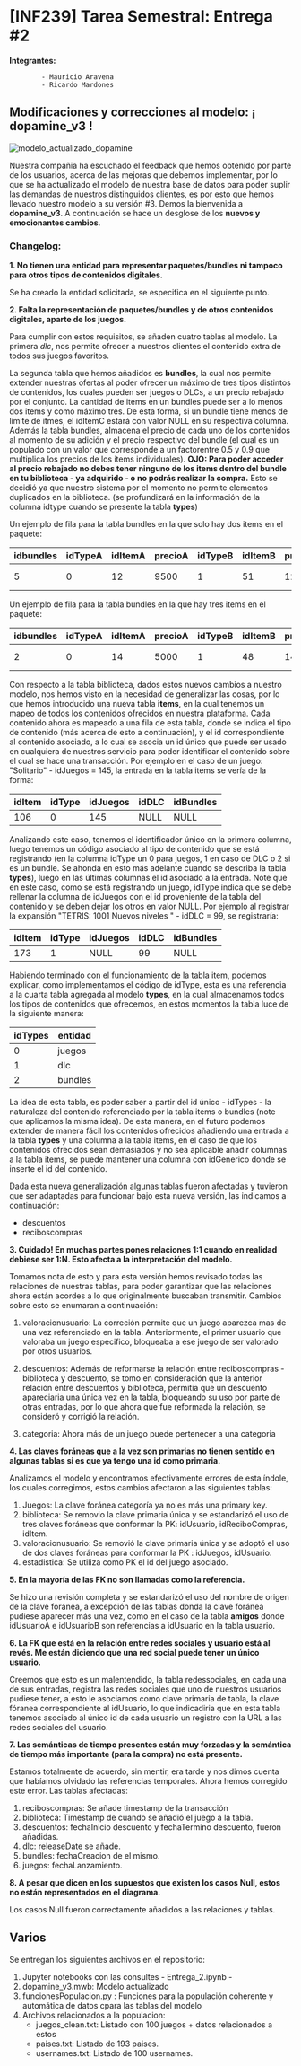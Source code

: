 # [INF239] Tarea Semestral: Entrega \#2

__Integrantes:__

			- Mauricio Aravena			
			- Ricardo Mardones

## Modificaciones y correcciones al modelo:  __¡ dopamine_v3 !__

![modelo_actualizado_dopamine](dopamine_v3.png)

Nuestra compañia ha escuchado el feedback que hemos obtenido por parte de los usuarios, acerca de las mejoras que debemos implementar, por lo que se ha actualizado el modelo de nuestra base de datos para poder suplir las demandas de nuestros distinguidos clientes, es por esto que hemos llevado nuestro modelo a su versión \#3. Demos la bienvenida a __dopamine_v3__. A continuación se hace un desglose de los __nuevos y emocionantes cambios__.

### Changelog:

__1. No tienen una entidad para representar paquetes/bundles ni tampoco para otros tipos de contenidos digitales.__

Se ha creado la entidad solicitada, se especifica en el siguiente punto.

__2. Falta la representación de paquetes/bundles y de otros contenidos digitales, aparte de los juegos.__

Para cumplir con estos requisitos, se añaden cuatro tablas al modelo. La primera _dlc_, nos permite ofrecer a nuestros clientes el contenido extra de todos sus juegos favoritos.

La segunda tabla que hemos añadidos es __bundles__, la cual nos permite extender nuestras ofertas al poder ofrecer un máximo de tres tipos distintos de contenidos, los cuales pueden ser juegos o DLCs, a un precio rebajado por el conjunto. La cantidad de items en un bundles puede ser a lo menos dos items y como máximo tres. De esta forma, si un bundle tiene menos de límite de itmes, el idItemC estará con valor NULL en su respectiva columna. Además la tabla bundles, almacena el precio de cada uno de los contenidos al momento de su adición y el precio respectivo del bundle (el cual es un populado con un valor que corresponde a un factorentre 0.5 y 0.9 que multiplica los precios de los items individuales).  __OJO: Para poder acceder al precio rebajado no debes tener ninguno de los items dentro del bundle en tu biblioteca - ya adquirido - o no podrás realizar la compra.__ Esto se decidió ya que nuestro sistema por el momento no permite elementos duplicados en la biblioteca. (se profundizará en la información de la columna idtype cuando se presente la tabla __types__)

Un ejemplo de fila para la tabla bundles en la que solo hay dos items en el paquete:

| idbundles | idTypeA | idItemA | precioA | idTypeB |  idItemB | precioB| idTypeC |  idItemC | precioC | precio | fechaCreacion|
|-----------|---------|---------|---------|---------|----------|--------|---------|----------|---------|--------|--------------|
|   5       |   0     |     12  |  9500   |    1    | 51       | 12300  |  NULL   | NULL     | NULL    | 21800	| 2020-12-13 12:16:26|

Un ejemplo de fila para la tabla bundles en la que hay tres items en el paquete:

| idbundles | idTypeA | idItemA | precioA | idTypeB |  idItemB | precioB| idTypeC |  idItemC | precioC | precio | fechaCreacion|
|-----------|---------|---------|---------|---------|----------|--------|---------|----------|---------|--------|--------------|
|   2       |   0     |     14  |  5000   |    1    | 48       | 14000  |  0      | 17       | 9700    | 28700	| 2020-12-13 12:16:26|

Con respecto a la tabla biblioteca, dados estos nuevos cambios a nuestro modelo, nos hemos visto en la necesidad de generalizar las cosas, por lo que hemos introducido una nueva tabla __items__, en la cual tenemos un mapeo de todos los contenidos ofrecidos en nuestra plataforma. Cada contenido ahora es mapeado a una fila de esta tabla, donde se indica el tipo de contenido (más acerca de esto a continuación), y el id correspondiente al contenido asociado, a lo cual se asocia un id único que puede ser usado en cualquiera de nuestros servicio para poder identificar el contenido sobre el cual se hace una transacción. Por ejemplo en el caso de un juego: "Solitario" - idJuegos = 145, la entrada en la tabla items se vería de la forma:

| idItem | idType | idJuegos | idDLC | idBundles |
|--------|--------|----------|-------|-----------|
|   106  |   0    |     145  |  NULL |    NULL   |

Analizando este caso, tenemos el identificador único en la primera columna, luego tenemos un código asociado al tipo de contenido que se está registrando (en la columna idType un 0 para juegos, 1 en caso de DLC o 2 si es un bundle. Se ahonda en esto más adelante cuando se describa la tabla __types__), luego en las últimas columnas el id asociado a la entrada. Note que en este caso, como se está registrando un juego, idType indica que se debe rellenar la columna de idJuegos con el id proveniente de la tabla del contenido y se deben dejar los otros en valor NULL. Por ejemplo al registrar la expansión "TETRIS: 1001 Nuevos niveles " - idDLC = 99, se registraría:

| idItem | idType | idJuegos | idDLC | idBundles |
|--------|--------|----------|-------|-----------|
|   173  |   1    |     NULL |  99 |    NULL   |


Habiendo terminado con el funcionamiento de la tabla item, podemos explicar, como implementamos el código de idType, esta es una referencia a la cuarta tabla agregada al modelo __types__, en la cual almacenamos todos los tipos de contenidos que ofrecemos, en estos momentos la tabla luce de la siguiente manera:

| idTypes | entidad |
|---------|---------|
| 0 | juegos |
| 1 | dlc |
|2 | bundles |

La idea de esta tabla, es poder saber a partir del id único - idTypes - la naturaleza del contenido referenciado por la tabla items o bundles (note que aplicamos la misma idea). De esta manera, en el futuro podemos extender de manera fácil los contenidos ofrecidos añadiendo una entrada a la tabla __types__ y una columna a la tabla items, en el caso de que los contenidos ofrecidos sean demasiados y no sea aplicable añadir columnas a la tabla items, se puede mantener una columna con idGenerico donde se inserte el id del contenido.

Dada esta nueva generalización algunas tablas fueron afectadas y tuvieron que ser adaptadas para funcionar bajo esta nueva versión, las indicamos a continuación:

- descuentos
- reciboscompras

__3. Cuidado! En muchas partes pones relaciones 1:1 cuando en realidad debiese ser 1:N. Esto afecta a la interpretación del modelo.__

Tomamos nota de esto y para esta versión hemos revisado todas las relaciones de nuestras tablas, para poder garantizar que las relaciones ahora están acordes a lo que originalmente buscaban transmitir. Cambios sobre esto se enumaran a continuación:

1. valoracionusuario: La correción permite que un juego aparezca mas de una vez referenciado en la tabla. Anteriormente, el primer usuario que valoraba un juego especifico, bloqueaba a ese juego de ser valorado por otros usuarios.

2. descuentos: Además de reformarse la relación entre reciboscompras - biblioteca y descuento, se tomo en consideración que la anterior relación entre descuentos y biblioteca, permitia que un descuento apareciaria una única vez en la tabla, bloqueando su uso por parte de otras entradas, por lo que ahora que fue reformada la relación, se consideró y corrigió la relación.

3. categoria: Ahora más de un juego puede pertenecer a una categoria

__4. Las claves foráneas que a la vez son primarias no tienen sentido en algunas tablas si es que ya tengo una id como primaria.__

Analizamos el modelo y encontramos efectivamente errores de esta índole, los cuales corregimos, estos cambios afectaron a las siguientes tablas:

1. Juegos: La clave foránea categoría ya no es más una primary key.
2. biblioteca: Se removio la clave primaria única y se estandarizó el uso de tres claves foráneas que conformar la PK: idUsuario, idReciboCompras, idItem.
3. valoracionusuario: Se removió la clave primaria única y se adoptó el uso de dos claves foráneas para conformar la PK : idJuegos, idUsuario.
4. estadistica: Se utiliza como PK el id del juego asociado.

__5. En la mayoría de las FK no son llamadas como la referencia.__

Se hizo una revisión completa y se estandarizó el uso del nombre de origen de la clave foránea, a excepción de las tablas donda la clave foránea pudiese aparecer más una vez, como en el caso de la tabla __amigos__ donde idUsuarioA e idUsuarioB son referencias a idUsuario en la tabla usuario.

__6. La FK que está en la relación entre redes sociales y usuario está al revés. Me están diciendo que una red social puede tener un único usuario.__

Creemos que esto es un malentendido, la tabla redessociales, en cada una de sus entradas, registra las redes sociales que uno de nuestros usuarios pudiese tener, a esto le asociamos como clave primaria de tabla, la clave fóranea correspondiente al idUsuario, lo que indicadiria que en esta tabla tenemos asociado al único id de cada usuario un registro con la URL a las redes sociales del usuario.


__7. Las semánticas de tiempo presentes están muy forzadas y la semántica de tiempo más importante (para la compra) no está presente.__

Estamos totalmente de acuerdo, sin mentir, era tarde y nos dimos cuenta que habíamos olvidado las referencias temporales. Ahora hemos corregido este error. Las tablas afectadas:
1. reciboscompras: Se añade timestamp de la transacción
2. biblioteca: Timestamp de cuando se añadió el juego a la tabla.
3. descuentos: fechaInicio descuento y fechaTermino descuento, fueron añadidas.
4. dlc: releaseDate se añade.
5. bundles: fechaCreacion de el mismo.
6. juegos: fechaLanzamiento.

__8. A pesar que dicen en los supuestos que existen los casos Null, estos no están representados en el diagrama.__

Los casos Null fueron correctamente añadidos a las relaciones y tablas.

## Varios

Se entregan los siguientes archivos en el repositorio:
1. Jupyter notebooks con las consultes - Entrega_2.ipynb -
2. dopamine_v3.mwb: Modelo actualizado
3. funcionesPopulacion.py : Funciones para la populación coherente y automática de datos cpara las tablas del modelo
4. Archivos relacionados a la populacion:
	- juegos_clean.txt: Listado con 100 juegos + datos relacionados a estos
	- paises.txt: Listado de 193 paises.
	- usernames.txt: Listado de 100 usernames.
